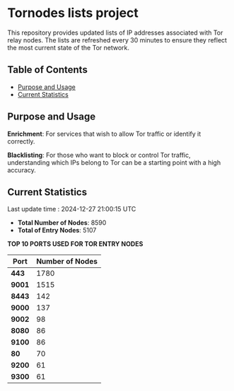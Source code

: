 # Tornodes lists project

This repository provides updated lists of IP addresses associated with Tor relay nodes. The lists are refreshed every 30 minutes to ensure they reflect the most current state of the Tor network.

## Table of Contents

- [Purpose and Usage](#purpose-and-usage)
- [Current Statistics](#current-statistics)


## Purpose and Usage

**Enrichment**: For services that wish to allow Tor traffic or identify it correctly.

**Blacklisting**: For those who want to block or control Tor traffic, understanding which IPs belong to Tor can be a starting point with a high accuracy.

## Current Statistics

Last update time : 2024-12-27 21:00:15 UTC

- **Total Number of Nodes**: 8590
- **Total of Entry Nodes**: 5107

**TOP 10 PORTS USED FOR TOR ENTRY NODES**

| **Port** | **Number of Nodes** |
|------|-----------------|
| **443**   | 1780  |
| **9001**   | 1515  |
| **8443**   | 142  |
| **9000**   | 137  |
| **9002**   | 98  |
| **8080**   | 86  |
| **9100**   | 86  |
| **80**   | 70  |
| **9200**   | 61  |
| **9300**   | 61  |

